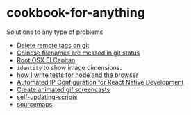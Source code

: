 # cookbook-for-anything
Solutions to any type of problems

* [Delete remote tags on git](docs/git-delete-remote-tags.md)
* [Chinese filenames are messed in git status](docs/git-status-mess-chinese-filenames.md)
* [Root OSX EI Capitan](docs/root-OSX-EI-Capitan.md)
* `identity` to show image dimensions.
* [how I write tests for node and the browser](http://substack.net/how_I_write_tests_for_node_and_the_browser)
* [Automated IP Configuration for React Native Development](http://moduscreate.com/automated-ip-configuration-for-react-native-development/)
* [Create animated gif screencasts](https://github.com/dergachev/screengif)
* [self-updating-scripts](http://www.stevesouders.com/blog/2012/05/22/self-updating-scripts/)
* [sourcemaps](http://www.html5rocks.com/en/tutorials/developertools/sourcemaps/)
